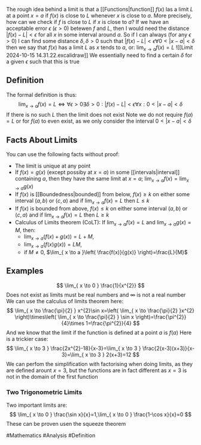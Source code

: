 The rough idea behind a limit is that a [[Functions|function]] $f(x)$ las a limit $L$ at a point $x=a$ if $f(x)$ is close to $L$ whenever $x$ is close to $a$. More precisely, how can we check if $f$ is close to $L$ if $x$ is close to $a$? If we have an acceptable error $\epsilon$ ($\epsilon>0$) betewen $f$ and $L$, then I would need the distance $|f(x)-L|<\epsilon$ for all $x$ in some interval around $a$. So if I can always (for any $\epsilon>0$) I can find some distance $\delta,\delta>0$ such that $|f(x)-L|<\epsilon \forall 0<|x-a|<\delta$ then we say that $f(x)$ has a limit $L$ as $x$ tends to $a$, or: $\lim_{ x \to a }f(x)=L$
![[Limit 2024-10-15 14.31.22.excalidraw]]
We essentially need to find a certain $\delta$ for a given $\epsilon$ such that this is true
## Definition
The formal definition is thus:
$$
\lim_{ x \to a } f(x)=L\iff \forall\epsilon>0\exists\delta>0:|f(x)-L|<\epsilon \forall x :0<|x-a|<\delta
$$
If there is no such $L$ then the limit does not exist
Note we do not require $f(a)=L$ or for $f(a)$ to even exist, as we only consider the interval $0<|x-a|<\delta$
## Facts About Limits
You can use the following facts without proof:
- The limit is unique at any point
- If $f(x)=g(x)$ (except possiby at $x=a$) in some [[intervals|interval]] containing $a$, then they have the same limit at $x=a$; $\lim_{ x \to a }f(x)=\lim_{ x \to a }g(x)$
- If $f(x)$ is [[Boundedness|bounded]] from below, $f(x)\geq k$ on either some interval $(a,b)$ or $(c,a)$ and if $\lim_{ x \to a }f(x)=L$ then $L\leq k$
- If $f(x)$ is bounded from above, $f(x)\leq k$ on either some interval $(a,b)$ or $(c,a)$ and if $\lim_{ x \to a }f(x)=L$ then $L\geq k$
- Calculus of Limits theorem (CoLT): If $\lim_{ x \to a }f(x)=L$ and $\lim_{ x \to a }g(x)=M$, then:
    - $\lim_{ x \to a }(f(x)+g(x))=L+M$, 
    - $\lim_{ x \to a }(f(x)g(x))=LM$, 
    - if $M\neq 0$, $\lim_{ x \to a }\left( \frac{f(x)}{g(x)} \right)=\frac{L}{M}$
## Examples
$$
\lim_{ x \to 0 } \frac{1}{x^{2}}
$$
Does not exist as limits must be real numbers and $\infty$ is not a real number
We can use the calculus of limits theorem here:
$$
\lim_{ x \to \frac{\pi}{2} } x^{2}\sin x=\left( \lim_{ x \to \frac{\pi}{2} }x^{2}  \right)\times\left( \lim_{ x \to \frac{\pi}{2} } \sin x \right)=\frac{\pi^{2}}{4}\times 1=\frac{\pi^{2}}{4}
$$
And we know that the limit if the function is defined at a point $a$ is $f(a)$
Here is a trickier case:
$$
\lim_{ x \to 3 } \frac{2x^{2}-18}{x-3}=\lim_{ x \to 3 } \frac{2(x-3)(x+3)}{x-3}=\lim_{ x \to 3 } 2(x+3)=12
$$
We can perfom the simplification with factorising when doing limits, as they are defined arount $x=3$, but the functions are in fact different as $x=3$ is not in the domain of the first function
### Two Trigonometric Limits
Two important limits are:
$$
\lim_{ x \to 0 } \frac{\sin x}{x}=1,\lim_{ x \to 0 } \frac{1-\cos x}{x}=0
$$
These can be proven usen the squeeze theorem

#Mathematics #Analysis #Definition